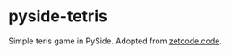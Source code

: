 # pyside-tetris

Simple teris game in PySide.
Adopted from [zetcode.code](http://zetcode.com/gui/pysidetutorial/thetetrisgame/).

